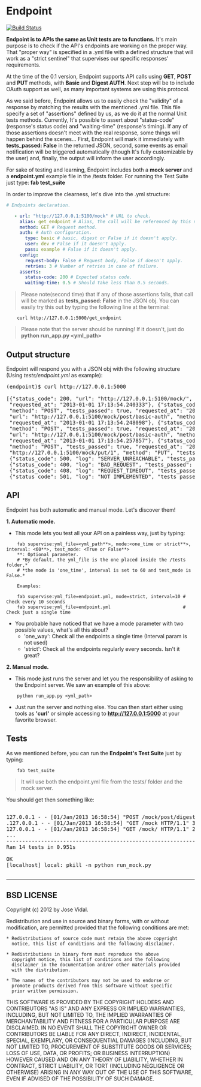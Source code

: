 Endpoint
========
[![Build Status](https://travis-ci.org/javidgon/endpoint.png)](https://travis-ci.org/javidgon/endpoint)

**Endpoint is to APIs the same as Unit tests are to functions.**
It's main purpose is to check if the API's endpoints are working on the proper way.
That "proper way" is specified in a .yml file with a defined structure that will work
as a "strict sentinel" that supervises our specific responses' requirements.

At the time of the 0.1 version, Endpoint supports API calls using **GET**, **POST** and **PUT** methods,
with **Basic** and **Digest AUTH**. Next step will be to include OAuth support as well, as many important
systems are using this protocol.

As we said before, Endpoint allows us to easily check the "validity" of a response by matching
the results with the mentioned .yml file. This file specify a set of "assertions" defined by us, 
as we do it at the normal Unit tests methods. Currently, It's possible to assert about "status-code"
(response's status code) and "waiting-time" (response's timing). 
If any of those assertions doesn't meet with the real response, some things will happen behind the scenes...
First, Endpoint will mark it immediately with **tests_passed: False** in the returned JSON,
second, some events as email notification will be triggered automatically (though It's fully customizable by the user)
and, finally, the output will inform the user accordingly.

For sake of testing and learning, Endpoint includes both a **mock server** and a **endpoint.yml** example file in the
/tests folder. For running the Test Suite just type: **fab test_suite**

In order to improve the clearness, let's dive into the .yml structure:

```yaml
# Endpoints declaration.

   - url: "http://127.0.0.1:5100/mock" # URL to check.
     alias: get_endpoint # Alias, the call will be referenced by this name.
     method: GET # Request method.
     auth: # Auth configuration.
       type: basic # basic, digest or False if it doesn't apply.
       user: dev # False if it doesn't apply.
       pass: example # False if it doesn't apply.
     config:
       request-body: False # Request body, False if doesn't apply.
       retries: 3 # Number of retries in case of failure.
     asserts:
       status-code: 200 # Expected status code.
       waiting-time: 0.5 # Should take less than 0.5 seconds.
```

> Please note(second time) that if any of those assertions fails, that call will be marked as **tests_passed: False** in the JSON obj.
You can easily try this out by typing the following line at the terminal:

```
	curl http://127.0.0.1:5000/get_endpoint
```

> Please note that the server should be running! If it doesn't, just do **python run_app.py <yml_path>**

Output structure
----------------

Endpoint will respond you with a JSON obj with the following structure (Using *tests/endpoint.yml* as example):

<pre>
(endpoint)$ curl http://127.0.0.1:5000

[{"status_code": 200, "url": "http://127.0.0.1:5100/mock/", "method": "GET", "tests_passed": true,
 "requested_at": "2013-01-01 17:13:54.240333"}, {"status_code": 200, "url": "http://127.0.0.1:5100/mock/post",
 "method": "POST", "tests_passed": true, "requested_at": "2013-01-01 17:13:54.244008"}, {"status_code": 200,
 "url": "http://127.0.0.1:5100/mock/post/basic-auth", "method": "POST", "tests_passed": true, 
 "requested_at": "2013-01-01 17:13:54.248098"}, {"status_code": 200, "url": "http://127.0.0.1:5100/mock/post/digest-auth", 
 "method": "POST", "tests_passed": true, "requested_at": "2013-01-01 17:13:54.254822"}, {"status_code": 401, 
 "url": "http://127.0.0.1:5100/mock/post/basic-auth", "method": "POST", "tests_passed": true, 
 "requested_at": "2013-01-01 17:13:54.257857"}, {"status_code": 401, "url": "http://127.0.0.1:5100/mock/post/digest-auth", 
 "method": "POST", "tests_passed": true, "requested_at": "2013-01-01 17:13:54.263823"}, {"status_code": 200, "url": 
 "http://127.0.0.1:5100/mock/put/1", "method": "PUT", "tests_passed": true, "requested_at": "2013-01-01 17:13:54.266956"}, 
 {"status_code": 500, "log": "SERVER_UNREACHABLE", "tests_passed": true, "requested_at": "2013-01-01 17:13:54.268079"}, 
 {"status_code": 400, "log": "BAD_REQUEST", "tests_passed": true, "requested_at": "2013-01-01 17:13:54.268165"}, 
 {"status_code": 408, "log": "REQUEST_TIMEOUT", "tests_passed": true, "requested_at": "2013-01-01 17:13:54.269429"}, 
 {"status_code": 501, "log": "NOT_IMPLEMENTED", "tests_passed": true, "requested_at": "2013-01-01 17:13:54.269556"}]
</pre>

API
---
Endpoint has both automatic and manual mode. Let's discover them!

**1. Automatic mode.**

* This mode lets you test all your API on a painless way, just by typing:

```
	fab supervise:yml_file=<yml_path**>, mode:<one_time or strict**>, interval: <60**>, test_mode: <True or False**>
	**: Optional parameter.
	# *By default, the yml_file is the one placed inside the /tests folder,*
	# *the mode is 'one_time', interval is set to 60 and test_mode is False.*
	
	Examples:
	
	fab supervise:yml_file=endpoint.yml, mode=strict, interval=10 # Check every 10 seconds
	fab supervise:yml_file=endpoint.yml 						  # Check just a single time
```

* You probable have noticed that we have a mode parameter with two possible values, what's all this about?
	* 'one_way': Check all the endpoints a single time (Interval param is not used)
	* 'strict': Check all the endpoints regularly every <interval> seconds. Isn't it great?
	
**2. Manual mode.**

* This mode just runs the server and let you the responsibility of asking to the Endpoint server.
  We saw an example of this above:
  
```
	python run_app.py <yml_path>
``` 

* Just run the server and nothing else. You can then start either using tools as **'curl'** or simple
  accessing to **http://127.0.0.1:5000** at your favorite browser.
  
Tests
-----

As we mentioned before, you can run the **Endpoint's Test Suite** just by typing:

```
	fab test_suite
```
> It will use both the endpoint.yml file from the tests/ folder and the mock server.

You should get then something like:

<pre>

127.0.0.1 - - [01/Jan/2013 16:58:54] "POST /mock/post/digest-auth HTTP/1.1" 401 -
.127.0.0.1 - - [01/Jan/2013 16:58:54] "GET /mock HTTP/1.1" 301 -
127.0.0.1 - - [01/Jan/2013 16:58:54] "GET /mock/ HTTP/1.1" 200 -
...
----------------------------------------------------------------------
Ran 14 tests in 0.951s

OK
[localhost] local: pkill -n python run_mock.py

</pre>
---

BSD LICENSE
-------

Copyright (c) 2012 by Jose Vidal.

Redistribution and use in source and binary forms, with or without
modification, are permitted provided that the following conditions are
met:

    * Redistributions of source code must retain the above copyright
      notice, this list of conditions and the following disclaimer.

    * Redistributions in binary form must reproduce the above
      copyright notice, this list of conditions and the following
      disclaimer in the documentation and/or other materials provided
      with the distribution.

    * The names of the contributors may not be used to endorse or
      promote products derived from this software without specific
      prior written permission.

THIS SOFTWARE IS PROVIDED BY THE COPYRIGHT HOLDERS AND CONTRIBUTORS
"AS IS" AND ANY EXPRESS OR IMPLIED WARRANTIES, INCLUDING, BUT NOT
LIMITED TO, THE IMPLIED WARRANTIES OF MERCHANTABILITY AND FITNESS FOR
A PARTICULAR PURPOSE ARE DISCLAIMED. IN NO EVENT SHALL THE COPYRIGHT
OWNER OR CONTRIBUTORS BE LIABLE FOR ANY DIRECT, INDIRECT, INCIDENTAL,
SPECIAL, EXEMPLARY, OR CONSEQUENTIAL DAMAGES (INCLUDING, BUT NOT
LIMITED TO, PROCUREMENT OF SUBSTITUTE GOODS OR SERVICES; LOSS OF USE,
DATA, OR PROFITS; OR BUSINESS INTERRUPTION) HOWEVER CAUSED AND ON ANY
THEORY OF LIABILITY, WHETHER IN CONTRACT, STRICT LIABILITY, OR TORT
(INCLUDING NEGLIGENCE OR OTHERWISE) ARISING IN ANY WAY OUT OF THE USE
OF THIS SOFTWARE, EVEN IF ADVISED OF THE POSSIBILITY OF SUCH DAMAGE.
